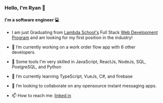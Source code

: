 ### Hello, I'm Ryan 👋


#### I'm a software engineer :computer: 
  - I am just Graduating from [Lambda School's](https://lambdaschool.com) Full Stack [Web Development Program](https://lambdaschool.com/courses/full-stack-web-development) and am looking for my first position in the industry!

- 🔭 I’m currently working on a work order flow app with 6 other developers.
- 🔨 Some tools I'm very skilled in JavaScript, ReactJs, NodeJs, SQL, PostgreSQL, and Python
- 🌱 I’m currently learning TypeScript, VueJs, C#, and firebase
- 👯 I’m looking to collaborate on any opensource instant messaging apps.
- 📫 How to reach me: [linked in](https://www.linkedin.com/in/ryan-schueck/)
  

<!--
**Ryan-webdev/Ryan-webdev** is a ✨ _special_ ✨ repository because its `README.md` (this file) appears on your GitHub profile.

Here are some ideas to get you started:

- 🔭 I’m currently working on ...
- 🌱 I’m currently learning ...
- 👯 I’m looking to collaborate on ...
- 🤔 I’m looking for help with ...
- 💬 Ask me about ...
- 📫 How to reach me: ...
- 😄 Pronouns: ...
- ⚡ Fun fact: ...
-->
